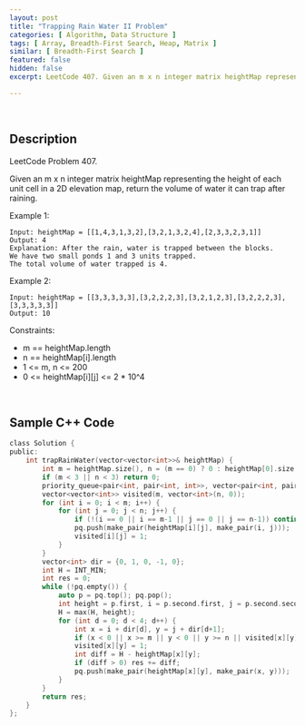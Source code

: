 ```yaml
---
layout: post
title: "Trapping Rain Water II Problem"
categories: [ Algorithm, Data Structure ]
tags: [ Array, Breadth-First Search, Heap, Matrix ]
similar: [ Breadth-First Search ]
featured: false
hidden: false
excerpt: LeetCode 407. Given an m x n integer matrix heightMap representing the height of each unit cell in a 2D elevation map, return the volume of water it can trap after raining.

---
```


<br />

## Description

LeetCode Problem 407.

Given an m x n integer matrix heightMap representing the height of each unit cell in a 2D elevation map, return the volume of water it can trap after raining.

Example 1: 
```
Input: heightMap = [[1,4,3,1,3,2],[3,2,1,3,2,4],[2,3,3,2,3,1]]
Output: 4
Explanation: After the rain, water is trapped between the blocks.
We have two small ponds 1 and 3 units trapped.
The total volume of water trapped is 4.
```

Example 2: 
```
Input: heightMap = [[3,3,3,3,3],[3,2,2,2,3],[3,2,1,2,3],[3,2,2,2,3],[3,3,3,3,3]]
Output: 10
```

Constraints:
* m == heightMap.length
* n == heightMap[i].length
* 1 <= m, n <= 200
* 0 <= heightMap[i][j] <= 2 * 10^4

<br />

## Sample C++ Code


```c
class Solution {
public:
    int trapRainWater(vector<vector<int>>& heightMap) {
        int m = heightMap.size(), n = (m == 0) ? 0 : heightMap[0].size();        
        if (m < 3 || n < 3) return 0;
        priority_queue<pair<int, pair<int, int>>, vector<pair<int, pair<int, int>>>, greater<pair<int, pair<int, int>>>> pq;
        vector<vector<int>> visited(m, vector<int>(n, 0));
        for (int i = 0; i < m; i++) {
            for (int j = 0; j < n; j++) {
                if (!(i == 0 || i == m-1 || j == 0 || j == n-1)) continue;
                pq.push(make_pair(heightMap[i][j], make_pair(i, j)));
                visited[i][j] = 1;
            }
        }
        vector<int> dir = {0, 1, 0, -1, 0};
        int H = INT_MIN;
        int res = 0;
        while (!pq.empty()) {
            auto p = pq.top(); pq.pop();
            int height = p.first, i = p.second.first, j = p.second.second;
            H = max(H, height);
            for (int d = 0; d < 4; d++) {
                int x = i + dir[d], y = j + dir[d+1];
                if (x < 0 || x >= m || y < 0 || y >= n || visited[x][y]) continue;
                visited[x][y] = 1;
                int diff = H - heightMap[x][y];
                if (diff > 0) res += diff;
                pq.push(make_pair(heightMap[x][y], make_pair(x, y)));
            }
        }
        return res;
    } 
};
```


